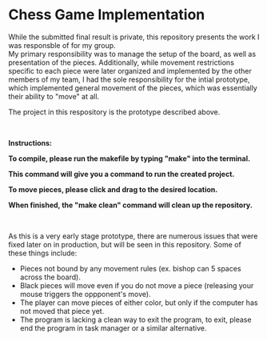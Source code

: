 # Chess Game Implementation
While the submitted final result is private, this repository presents the work I was responsble of for my group.  
My primary responsibility was to manage the setup of the board, as well as presentation of the pieces. Additionally, while movement restrictions specific to each piece 
were later organized and implemented by the other members of my team, I had the sole responsibility for the intial prototype, which implemented general movement of the 
pieces, which was essentially their ability to "move" at all.  

The project in this respository is the prototype described above.  

<br>  

**Instructions:**

**To compile, please run the makefile by typing "make" into the terminal.**

**This command will give you a command to run the created project.**

**To move pieces, please click and drag to the desired location.**

**When finished, the "make clean" command will clean up the repository.**  


<br>

As this is a very early stage prototype, there are numerous issues that were fixed later on in production, but will be seen in this repository. Some of these things include: 
- Pieces not bound by any movement rules (ex. bishop can 5 spaces across the board).
- Black pieces will move even if you do not move a piece (releasing your mouse triggers the oppponent's move).
- The player can move pieces of either color, but only if the computer has not moved that piece yet.
- The program is lacking a clean way to exit the program, to exit, please end the program in task manager or a similar alternative.
